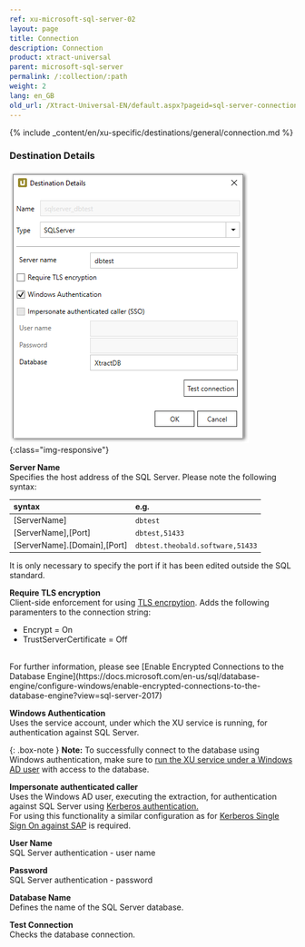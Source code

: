 ```yaml
---
ref: xu-microsoft-sql-server-02
layout: page
title: Connection
description: Connection
product: xtract-universal
parent: microsoft-sql-server
permalink: /:collection/:path
weight: 2
lang: en_GB
old_url: /Xtract-Universal-EN/default.aspx?pageid=sql-server-connection
---
```


{% include _content/en/xu-specific/destinations/general/connection.md %}	

### Destination Details

![MSSql-Destination-Details](/img/content/MSSql-Destination-Details.png){:class="img-responsive"}

**Server Name**<br>
Specifies the host address of the SQL Server. Please note the following syntax:

|syntax | e.g. |
|:---|:---|
|[ServerName]| `dbtest`|
|[ServerName],[Port]| `dbtest,51433`|
|[ServerName].[Domain],[Port] |  `dbtest.theobald.software,51433`|

It is only necessary to specify the port if it has been edited outside the SQL standard.

**Require TLS encryption**<br>
Client-side enforcement for using [TLS encrpytion](https://docs.microsoft.com/en-us/azure/sql-database/sql-database-connect-query#tls-considerations-for-sql-database-connectivity). Adds the following paramenters to the connection string:<br>
* Encrypt = On
* TrustServerCertificate = Off
<br>
For further information, please see [Enable Encrypted Connections to the Database Engine](https://docs.microsoft.com/en-us/sql/database-engine/configure-windows/enable-encrypted-connections-to-the-database-engine?view=sql-server-2017)

**Windows Authentication**<br>
Uses the service account, under which the XU service is running, for authentication against SQL Server.

{: .box-note }
**Note:** To successfully connect to the database using Windows authentication, make sure to [run the XU service under a Windows AD user](../../advanced-techniques/service-account) with access to the database.

**Impersonate authenticated caller**<br>
Uses the Windows AD user, executing the extraction, for authentication against SQL Server using [Kerberos authentication.](https://blogs.msdn.microsoft.com/sqlupdates/2014/12/05/sql-server-kerberos-and-spn-quick-reference/)
<br>
For using this functionality a similar configuration as for [Kerberos Single Sign On against SAP](https://help.theobald-software.com/en/xtract-universal/advanced-techniques/sap-single-sign-on/sso-with-kerberos-snc) is required.


**User Name**<br>
SQL Server authentication - user name 

**Password**<br>
SQL Server authentication - password

**Database Name**<br>
Defines the name of the SQL Server database.

**Test Connection**<br>
Checks the database connection. 
